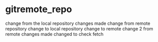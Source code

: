 # gitremote_repo
change from the local repository
changes made
change from remote repository
change to local repository
change to remote
change 2 from remote 
changes made
changed to check fetch
